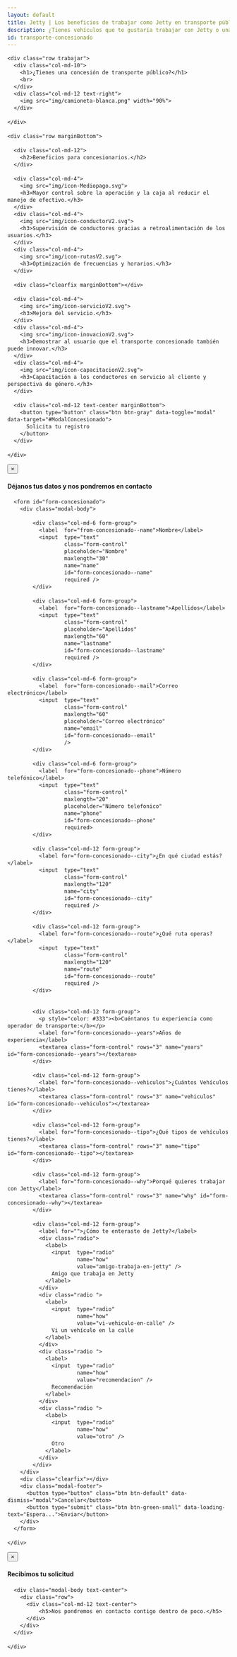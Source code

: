 ```yaml
---
layout: default
title: Jetty | Los beneficios de trabajar como Jetty en transporte público
description: ¿Tienes vehículos que te gustaría trabajar con Jetty o una concesión de transporte público?
id: transporte-concesionado
---
```


<div class="container-fluid gradient">
  <div class="container transportista">

    <div class="row trabajar">
      <div class="col-md-10">
        <h1>¿Tienes una concesión de transporte público?</h1>
        <br>
      </div>
      <div class="col-md-12 text-right">
        <img src="img/camioneta-blanca.png" width="90%">
      </div>

    </div>

    <div class="row marginBottom">

      <div class="col-md-12">
        <h2>Beneficios para concesionarios.</h2>
      </div>

      <div class="col-md-4">
        <img src="img/icon-Mediopago.svg">
        <h3>Mayor control sobre la operación y la caja al reducir el manejo de efectivo.</h3>
      </div>
      <div class="col-md-4">
        <img src="img/icon-conductorV2.svg">
        <h3>Supervisión de conductores gracias a retroalimentación de los usuarios.</h3>
      </div>
      <div class="col-md-4">
        <img src="img/icon-rutasV2.svg">
        <h3>Optimización de frecuencias y horarios.</h3>
      </div>

      <div class="clearfix marginBottom"></div>

      <div class="col-md-4">
        <img src="img/icon-servicioV2.svg">
        <h3>Mejora del servicio.</h3>
      </div>
      <div class="col-md-4">
        <img src="img/icon-inovacionV2.svg">
        <h3>Demostrar al usuario que el transporte concesionado también puede innovar.</h3>
      </div>
      <div class="col-md-4">
        <img src="img/icon-capacitacionV2.svg">
        <h3>Capacitación a los conductores en servicio al cliente y perspectiva de género.</h3>
      </div>

      <div class="col-md-12 text-center marginBottom">
        <button type="button" class="btn btn-gray" data-toggle="modal" data-target="#ModalConcesionado">
          Solicita tu registro
        </button>
      </div>

    </div>

  </div>
</div>

<!-- Modal Concesionado -->
<div class="modal fade" id="ModalConcesionado" tabindex="-1" role="dialog" aria-labelledby="myModalLabel">
  <div class="modal-dialog" role="document">
    <div class="modal-content">
      <div class="modal-header">
        <button type="button" class="close" data-dismiss="modal" aria-label="Close"><span aria-hidden="true">&times;</span></button>
        <h4 class="modal-title" id="myModalLabel">Déjanos tus datos y nos pondremos en contacto</h4>
      </div>

      <form id="form-concesionado">
        <div class="modal-body">

            <div class="col-md-6 form-group">
              <label  for="from-concesionado--name">Nombre</label>
              <input  type="text"
                      class="form-control"
                      placeholder="Nombre"
                      maxlength="30"
                      name="name"
                      id="form-concesionado--name"
                      required />
            </div>

            <div class="col-md-6 form-group">
              <label  for="form-concesionado--lastname">Apellidos</label>
              <input  type="text"
                      class="form-control"
                      placeholder="Apellidos"
                      maxlength="60"
                      name="lastname"
                      id="form-concesionado--lastname"
                      required />
            </div>

            <div class="col-md-6 form-group">
              <label  for="form-concesionado--mail">Correo electrónico</label>
              <input  type="text"
                      class="form-control"
                      maxlength="60"
                      placeholder="Correo electrónico"
                      name="email"
                      id="form-concesionado--email"
                      />
            </div>

            <div class="col-md-6 form-group">
              <label  for="form-concesionado--phone">Número telefónico</label>
              <input  type="text"
                      class="form-control"
                      maxlength="20"
                      placeholder="Número telefonico"
                      name="phone"
                      id="form-concesionado--phone"
                      required>
            </div>

            <div class="col-md-12 form-group">
              <label for="form-concesionado--city">¿En qué ciudad estás?</label>
              <input  type="text"
                      class="form-control"
                      maxlength="120"
                      name="city"
                      id="form-concesionado--city"
                      required />
            </div>

            <div class="col-md-12 form-group">
              <label for="form-concesionado--route">¿Qué ruta operas?</label>
              <input  type="text"
                      class="form-control"
                      maxlength="120"
                      name="route"
                      id="form-concesionado--route"
                      required />
            </div>


            <div class="col-md-12 form-group">
              <p style="color: #333"><b>Cuéntanos tu experiencia como operador de transporte:</b></p>
              <label for="form-concesionado--years">Años de experiencia</label>
              <textarea class="form-control" rows="3" name="years" id="form-concesionado--years"></textarea>
            </div>

            <div class="col-md-12 form-group">
              <label for="form-concesionado--vehiculos">¿Cuántos Vehículos tienes?</label>
              <textarea class="form-control" rows="3" name="vehiculos" id="form-concesionado--vehiculos"></textarea>
            </div>

            <div class="col-md-12 form-group">
              <label for="form-concesionado--tipo">¿Qué tipos de vehículos tienes?</label>
              <textarea class="form-control" rows="3" name="tipo" id="form-concesionado--tipo"></textarea>
            </div>

            <div class="col-md-12 form-group">
              <label for="form-concesionado--why">Porqué quieres trabajar con Jetty</label>
              <textarea class="form-control" rows="3" name="why" id="form-concesionado--why"></textarea>
            </div>

            <div class="col-md-12 form-group">
              <label for="">¿Cómo te enteraste de Jetty?</label>
              <div class="radio">
                <label>
                  <input  type="radio"
                          name="how"
                          value="amigo-trabaja-en-jetty" />
                  Amigo que trabaja en Jetty
                </label>
              </div>
              <div class="radio ">
                <label>
                  <input  type="radio"
                          name="how"
                          value="vi-vehiculo-en-calle" />
                  Vi un vehículo en la calle
                </label>
              </div>
              <div class="radio ">
                <label>
                  <input  type="radio"
                          name="how"
                          value="recomendacion" />
                  Recomendación
                </label>
              </div>
              <div class="radio ">
                <label>
                  <input  type="radio"
                          name="how"
                          value="otro" />
                  Otro
                </label>
              </div>
            </div>
        </div>
        <div class="clearfix"></div>
        <div class="modal-footer">
          <button type="button" class="btn btn-default" data-dismiss="modal">Cancelar</button>
          <button type="submit" class="btn btn-green-small" data-loading-text="Espera...">Enviar</button>
        </div>
      </form>

    </div>
  </div>
</div>


 <!-- Modal Transportistas Success -->
 <div id="ModalSuccess" class="modal fade" tabindex="-1" role="dialog" aria-labelledby="myModalLabel">
  <div class="modal-dialog" role="document">
    <div class="modal-content">
      <div class="modal-header">
        <button type="button" class="close" data-dismiss="modal" aria-label="Close"><span aria-hidden="true">&times;</span></button>
        <h4 class="modal-title" id="myModalLabel">Recibimos tu solicitud</h4>
      </div>

      <div class="modal-body text-center">
        <div class="row">
          <div class="col-md-12 text-center">
              <h5>Nos pondremos en contacto contigo dentro de poco.</h5>
          </div>
        </div>
      </div>

    </div>
  </div>
</div>



